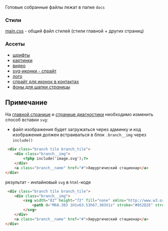 Готовые собранные файлы лежат в папке `docs`
### Стили
[main.css](docs/main.css) - общий файл стилей (стили главной + других страниц)
### Ассеты
- [шрифты](docs/assets/font)
- [картинки](docs/assets/img)
- [видео](docs/assets/video)
- [svg-иконки - спрайт](docs/icons.svg)
- [лого](docs/assets/logo.png)  
- [спрайт для иконок в контактах](docs/contact_icons.svg)
- [фоны для шапки *страницы*](docs/assets/bckg/)
## Примечание
На [главной странице](docs/main.html) и [странице диагностики](docs/diagnostics.html) необходимо изменить способ вставки `svg`:
- файл изображения будет загружаться через админку и код изображения должен встраиваться в блок `.branch__img` через `include()` 
```html
 <div class="branch tile branch_tile">
    <div class="branch__img">
        <?php include('image.svg');?>
    </div>
    <a class="branch__name" href="#">Хирургический стационар</a>
</div>
```
результат - инлайновый `svg` в `html`-коде
```html
 <div class="branch tile branch_tile">
    <div class="branch__img">
        <svg width="82" height="72" fill="none" xmlns="http://www.w3.org/2000/svg">
            <path d="M68.303 1H1v63.53h67.303V1z" stroke="#852D2E" stroke-width="1.5" stroke-miterlimit="10" stroke-linecap="round" stroke-linejoin="round"/><path d="M7.606 16.168l3.702 6.203L17.563 7.13l4.755 12.6 4.685-7.367 3.35 3.805h7.005l4.615 4.773 6.02-7.754 5.365 4.87 1.897-1.89h4.498M7.606 33.88l3.702 6.202 6.255-15.24 4.755 12.6 4.685-7.367 3.35 3.805h7.005l4.615 4.797 6.02-7.778 5.365 4.87 1.897-1.89h4.498M7.606 51.617l3.702 6.178 6.255-15.216 4.755 12.6 4.685-7.39 3.35 3.828h7.005l4.615 4.773 6.02-7.753 5.365 4.846 1.897-1.866h4.498" stroke="#852D2E" stroke-width="1.5" stroke-miterlimit="10" stroke-linecap="round" stroke-linejoin="round"/><path d="M73.48 44.613c-4.146 0-7.52 6.93-7.52 6.93-.257-.267-3.373-6.93-7.52-6.93-4.146 0-7.52 3.102-7.52 6.93 0 6.93 4.569 12.503 15.04 19.457C76.338 64.433 81 58.497 81 51.543c0-3.828-3.373-6.93-7.52-6.93z" fill="#F4F4F4" stroke="#852D2E" stroke-width="1.5" stroke-miterlimit="10" stroke-linejoin="round"/>
        </svg>
    </div>
    <a class="branch__name" href="#">Хирургический стационар</a>
</div>
```
